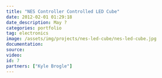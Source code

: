 ```yaml
---
title: "NES Controller Controlled LED Cube"
date: 2012-02-01 01:29:18
date_description: May ?
categories: portfolio
tag: electronics
image: /assets/img/projects/nes-led-cube/nes-led-cube.jpg
documentation: 
source: 
video: 
id: 7
partners: ["Kyle Brogle"]
---
```


